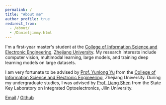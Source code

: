 ```yaml
---
permalink: /
title: "About me"
author_profile: true
redirect_from: 
  - /about/
  - /Danieljimmy.html
---
```


I'm a first-year master's student at the [College of Information Science and Electronic Engineering](https://www.isee.zju.edu.cn/), [Zhejiang University](https://www.zju.edu.cn/). My research interests include computer vision, multimodal learning, large models, and training deep learning models on large datasets.

I am very fortunate to be advised by [Prof. Yunlong Yu](https://ee.jlu.edu.cn/info/1018/1770.htm) from the [College of Information Science and Electronic Engineering](https://www.isee.zju.edu.cn/), Zhejiang University. During my undergraduate studies, I was advised by [Prof. Liang Shen](https://ee.jlu.edu.cn/info/1018/1770.htm) from the State Key Laboratory on Integrated Optoelectronics, Jilin University.

<!-- （You can find my CV here: [Di Qiu's Curriculum Vitae](../assets/.pdf).）**I’m actively seeking opportunities to pursue a Master's degree starting from Fall 2024.**此处的链接指向了一个相对路径的 PDF 文件，即 Di Qiu 的简历。你可以将 '../assets/.pdf' 替换为实际的文件路径或者链接，以确保链接正确指向你的简历文件。 [Wechat](../images/wechat.jpg) /[Blog](https://blog.csdn.net/qd1813100174?spm=1000.2115.3001.5343)  -->

[Email](mailto:ming.ji@zju.edu.cn) / [Github](https://github.com/Jim3503) 
